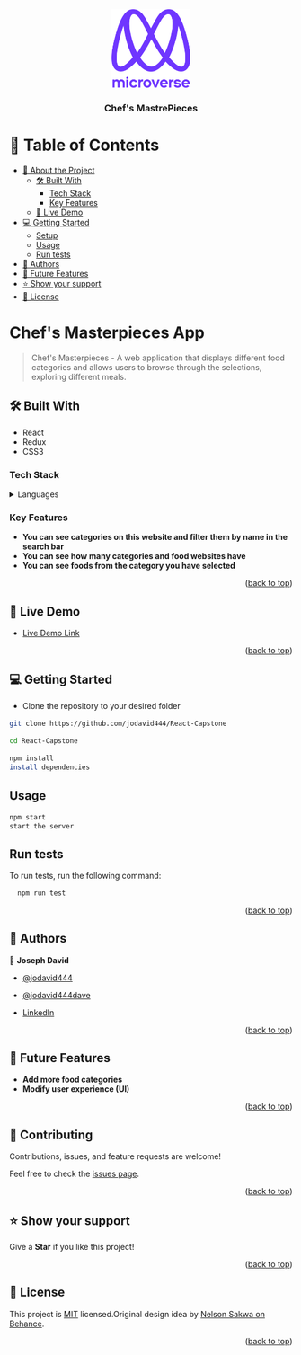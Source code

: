 <div align="center">

  <img src="murple_logo.png" alt="logo" width="140"  height="auto" />
  <br/>

  <h3><b>Chef's MastrePieces</b></h3>

</div>

<a name="readme-top"></a>

# 📗 Table of Contents

- [📖 About the Project](#about-project)
  - [🛠 Built With](#built-with)
    - [Tech Stack](#tech-stack)
    - [Key Features](#key-features)
  - [🚀 Live Demo](#live-demo)
- [💻 Getting Started](#getting-started)
  - [Setup](#setup)
  - [Usage](#usage)
  - [Run tests](#run-tests)
- [👥 Authors](#authors)
- [🔭 Future Features](#future-features)
- [⭐️ Show your support](#support)
- [📝 License](#license)

# Chef's Masterpieces App  <a name="about-project"></a>

> Chef's Masterpieces -  A web application that displays different food categories and allows users to browse through the selections, exploring different meals.

## 🛠 Built With <a name="built-with"></a>
- React
- Redux
- CSS3

### Tech Stack <a name="tech-stack"></a>

<details>
  <summary>Languages</summary>
  <ul>
    <li>Html/CSS</li>
    <li>JavaScript</li>
    <li>React</li>
    <li>Redux</li>
  </ul>
</details>

### Key Features <a name="key-features"></a>

- **You can see categories on this website and filter them by name in the search bar**
- **You can see how many categories and food websites have**
- **You can see foods from the category you have selected**

<p align="right">(<a href="#readme-top">back to top</a>)</p>

## 🚀 Live Demo <a name="live-demo"></a>
- [Live Demo Link](https://dev--lucky-baklava-595536.netlify.app/)

<p align="right">(<a href="#readme-top">back to top</a>)</p>

## 💻 Getting Started <a name="getting-started"></a>
- Clone the repository to your desired folder

```sh
git clone https://github.com/jodavid444/React-Capstone
```
```sh
cd React-Capstone
```
```sh
npm install 
install dependencies
```
## Usage <a name="usage"></a>

```
npm start
start the server
```

## Run tests <a name="run-tests"></a>

To run tests, run the following command:

```sh
  npm run test
```
<p align="right">(<a href="#readme-top">back to top</a>)</p>

## 👥 Authors <a name="authors"></a>

👤 **Joseph David**

- [@jodavid444](https://github.com/jodavid444)

- [@jodavid444dave](https://twitter.com/jodavid444dave)

- [LinkedIn](https://linkedin.com/in/joseph-david-01a8a5243)


<p align="right">(<a href="#readme-top">back to top</a>)</p>

<!-- FUTURE FEATURES -->

## 🔭 Future Features <a name="future-features"></a>

- **Add more food categories**
- **Modify user experience (UI)**

<p align="right">(<a href="#readme-top">back to top</a>)</p>

## 🤝 Contributing <a name="contributing"></a>

Contributions, issues, and feature requests are welcome!

Feel free to check the [issues page](https://github.com/jodavid444/React-Capstone/issues).

<p align="right">(<a href="#readme-top">back to top</a>)</p>

## ⭐️ Show your support <a name="support"></a>

Give a **Star** if you like this project!

<p align="right">(<a href="#readme-top">back to top</a>)</p>


## 📝 License <a name="license"></a>

This project is [MIT](https://gitub.com/jodavid444/React-Capstone/blob/components/LICENSE) licensed.Original design idea by [Nelson Sakwa on Behance](https://www.behance.net/sakwadesignstudio).

<p align="right">(<a href="#readme-top">back to top</a>)</p>

